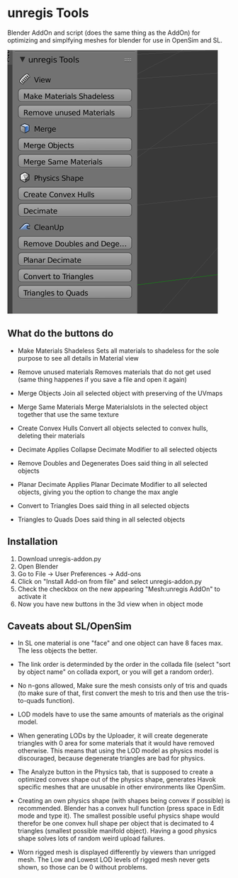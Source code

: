 # unregis Tools
Blender AddOn and script (does the same thing as the AddOn) for optimizing and simplfying meshes for blender for use in OpenSim and SL.

![Screenshot](screenshot.png)

## What do the buttons do

- Make Materials Shadeless
Sets all materials to shadeless for the sole purpose to see all details in Material view
- Remove unused materials
Removes materials that do not get used (same thing happenes if you save a file and open it again)

- Merge Objects
Join all selected object with preserving of the UVmaps
- Merge Same Materials
Merge Materialslots in the selected object together that use the same texture

- Create Convex Hulls
Convert all objects selected to convex hulls, deleting their materials
- Decimate
Applies Collapse Decimate Modifier to all selected objects

- Remove Doubles and Degenerates
Does said thing in all selected objects
- Planar Decimate
Applies Planar Decimate Modifier to all selected objects, giving you the option to change the max angle
- Convert to Triangles
Does said thing in all selected objects
- Triangles to Quads
Does said thing in all selected objects

## Installation

1. Download unregis-addon.py
2. Open Blender
3. Go to File -> User Preferences -> Add-ons
4. Click on "Install Add-on from file" and select unregis-addon.py
5. Check the checkbox on the new appearing "Mesh:unregis AddOn" to activate it
5. Now you have new buttons in the 3d view when in object mode

## Caveats about SL/OpenSim

- In SL one material is one "face" and one object can have 8 faces max. The less objects the better.

- The link order is determinded by the order in the collada file (select "sort by object name" on collada export, or you will get a random order).

- No n-gons allowed, Make sure the mesh consists only of tris and quads (to make sure of that, first convert the mesh to tris and then use the tris-to-quads function).

- LOD models have to use the same amounts of materials as the original model.

- When generating LODs by the Uploader, it will create degenerate triangles with 0 area for some materials that it would have removed otherwise.
This means that using the LOD model as physics model is discouraged, because degenerate triangles are bad for physics.

- The Analyze button in the Physics tab, that is supposed to create a optimized convex shape out of the physics shape, generates Havok specific meshes that are unusable in other environments like OpenSim.

- Creating an own physics shape (with shapes being convex if possible) is recommended. Blender has a convex hull function (press space in Edit mode and type it). The smallest possible useful physics shape would therefor be one convex hull shape per object that is decimated to 4 triangles (smallest possible manifold object). Having a good physics shape solves lots of random weird upload failures.

- Worn rigged mesh is displayed differently by viewers than unrigged mesh. The Low and Lowest LOD levels of rigged mesh never gets shown, so those can be 0 without problems.
